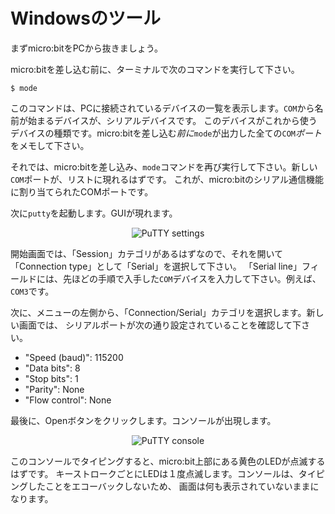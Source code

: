 <!-- # Windows tooling -->

# Windowsのツール

<!-- Start by unplugging your micro:bit.

Before plugging the micro:bit, run the following command on the terminal: -->

まずmicro:bitをPCから抜きましょう。

micro:bitを差し込む前に、ターミナルで次のコマンドを実行して下さい。

``` console
$ mode
```

<!-- 
It will print a list of devices that are connected to your computer. The ones that start with `COM` in
their names are serial devices. This is the kind of device we'll be working with. Take note of all
the `COM` *ports* `mode` outputs *before* plugging the serial module.
 -->

このコマンドは、PCに接続されているデバイスの一覧を表示します。`COM`から名前が始まるデバイスが、シリアルデバイスです。
このデバイスがこれから使うデバイスの種類です。micro:bitを差し込む*前に*`mode`が出力した全ての`COM`*ポート*をメモして下さい。

<!-- 
Now, plug the micro:bit and run the `mode` command again. If you see a new
`COM` port appear on the list then you have that's the COM port assigned to the
serial functionality on the micro:bit.
 -->

それでは、micro:bitを差し込み、`mode`コマンドを再び実行して下さい。新しい`COM`ポートが、リストに現れるはずです。
これが、micro:bitのシリアル通信機能に割り当てられたCOMポートです。

<!-- Now launch `putty`. A GUI will pop out. -->

次に`putty`を起動します。GUIが現れます。

<p align="center">
<img title="PuTTY settings" src="../assets/putty-settings.png">
</p>

<!-- 
On the starter screen, which should have the "Session" category open, pick "Serial" as the
"Connection type". On the "Serial line" field enter the `COM` device you got on the previous step,
for example `COM3`.
 -->

開始画面では、「Session」カテゴリがあるはずなので、それを開いて「Connection type」として「Serial」を選択して下さい。
「Serial line」フィールドには、先ほどの手順で入手した`COM`デバイスを入力して下さい。例えば、`COM3`です。

<!-- 
Next, pick the "Connection/Serial" category from the menu on the left. On this new view, make sure
that the serial port is configured as follows:
 -->

次に、メニューの左側から、「Connection/Serial」カテゴリを選択します。新しい画面では、
シリアルポートが次の通り設定されていることを確認して下さい。

- "Speed (baud)": 115200
- "Data bits": 8
- "Stop bits": 1
- "Parity": None
- "Flow control": None

<!-- Finally, click the Open button. A console will show up now: -->

最後に、Openボタンをクリックします。コンソールが出現します。

<p align="center">
<img title="PuTTY console" src="../assets/putty-console.png">
</p>

<!-- 
If you type on this console, the yellow LED on top of the micro:bit will blink. Each keystroke
should make the LED blink once. Note that the console won't echo back what you type so the screen
will remain blank.
 -->

このコンソールでタイピングすると、micro:bit上部にある黄色のLEDが点滅するはずです。
キーストロークごとにLEDは１度点滅します。コンソールは、タイピングしたことをエコーバックしないため、
画面は何も表示されていないままになります。
